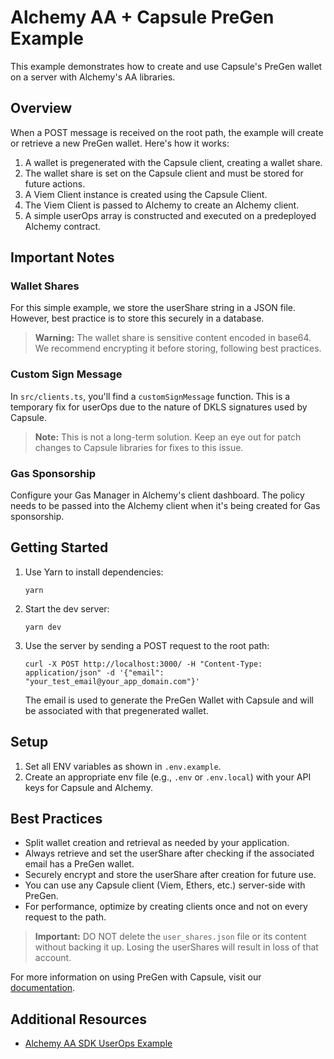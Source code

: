 # Alchemy AA + Capsule PreGen Example

This example demonstrates how to create and use Capsule's PreGen wallet on a server with Alchemy's AA libraries.

## Overview

When a POST message is received on the root path, the example will create or retrieve a new PreGen wallet. Here's how it works:

1. A wallet is pregenerated with the Capsule client, creating a wallet share.
2. The wallet share is set on the Capsule client and must be stored for future actions.
3. A Viem Client instance is created using the Capsule Client.
4. The Viem Client is passed to Alchemy to create an Alchemy client.
5. A simple userOps array is constructed and executed on a predeployed Alchemy contract.

## Important Notes

### Wallet Shares

For this simple example, we store the userShare string in a JSON file. However, best practice is to store this securely in a database.

> **Warning:** The wallet share is sensitive content encoded in base64. We recommend encrypting it before storing, following best practices.

### Custom Sign Message

In `src/clients.ts`, you'll find a `customSignMessage` function. This is a temporary fix for userOps due to the nature of DKLS signatures used by Capsule.

> **Note:** This is not a long-term solution. Keep an eye out for patch changes to Capsule libraries for fixes to this issue.

### Gas Sponsorship

Configure your Gas Manager in Alchemy's client dashboard. The policy needs to be passed into the Alchemy client when it's being created for Gas sponsorship.

## Getting Started

1. Use Yarn to install dependencies:

   ```
   yarn
   ```

2. Start the dev server:

   ```
   yarn dev
   ```

3. Use the server by sending a POST request to the root path:

   ```
   curl -X POST http://localhost:3000/ -H "Content-Type: application/json" -d '{"email": "your_test_email@your_app_domain.com"}'
   ```

   The email is used to generate the PreGen Wallet with Capsule and will be associated with that pregenerated wallet.

## Setup

1. Set all ENV variables as shown in `.env.example`.
2. Create an appropriate env file (e.g., `.env` or `.env.local`) with your API keys for Capsule and Alchemy.

## Best Practices

- Split wallet creation and retrieval as needed by your application.
- Always retrieve and set the userShare after checking if the associated email has a PreGen wallet.
- Securely encrypt and store the userShare after creation for future use.
- You can use any Capsule client (Viem, Ethers, etc.) server-side with PreGen.
- For performance, optimize by creating clients once and not on every request to the path.

> **Important:** DO NOT delete the `user_shares.json` file or its content without backing it up. Losing the userShares will result in loss of that account.

For more information on using PreGen with Capsule, visit our [documentation](https://docs.usecapsule.com/integration-guides/wallet-pregeneration).

## Additional Resources

- [Alchemy AA SDK UserOps Example](https://github.com/alchemyplatform/aa-sdk-userops)
